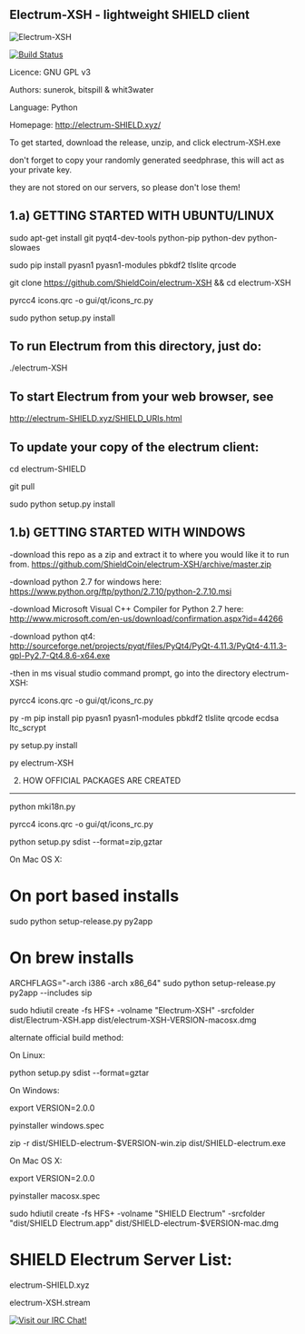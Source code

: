 Electrum-XSH - lightweight SHIELD client
------------------------------------------------
![Electrum-XSH](https://raw.githubusercontent.com/ShieldCoin/electrum-XSH/master/electrumlogo.png)

[![Build Status](https://travis-ci.org/ShieldCoin/electrum-XSH.svg?branch=master)](https://travis-ci.org/ShieldCoin/electrum-XSH)

Licence: GNU GPL v3

Authors: sunerok, bitspill & whit3water

Language: Python

Homepage: http://electrum-SHIELD.xyz/

To get started, download the release, unzip, and click electrum-XSH.exe

don't forget to copy your randomly generated seedphrase, this will act as your private key.

they are not stored on our servers, so please don't lose them!



1.a) GETTING STARTED WITH UBUNTU/LINUX
------------------
sudo apt-get install git pyqt4-dev-tools python-pip python-dev python-slowaes

sudo pip install pyasn1 pyasn1-modules pbkdf2 tlslite qrcode

git clone https://github.com/ShieldCoin/electrum-XSH && cd electrum-XSH

pyrcc4 icons.qrc -o gui/qt/icons_rc.py

sudo python setup.py install

To run Electrum from this directory, just do:
---------------------------------------------
  ./electrum-XSH

To start Electrum from your web browser, see
--------------------------------------------
http://electrum-SHIELD.xyz/SHIELD_URIs.html

To update your copy of the electrum client:
-------------------------------------------
cd electrum-SHIELD

git pull

sudo python setup.py install

1.b) GETTING STARTED WITH WINDOWS
------------------

-download this repo as a zip and extract it to where you would like it to run from. 
https://github.com/ShieldCoin/electrum-XSH/archive/master.zip

-download python 2.7 for windows here: https://www.python.org/ftp/python/2.7.10/python-2.7.10.msi

-download Microsoft Visual C++ Compiler for Python 2.7 here: http://www.microsoft.com/en-us/download/confirmation.aspx?id=44266

-download python qt4: http://sourceforge.net/projects/pyqt/files/PyQt4/PyQt-4.11.3/PyQt4-4.11.3-gpl-Py2.7-Qt4.8.6-x64.exe

-then in ms visual studio command prompt, go into the directory electrum-XSH:

pyrcc4 icons.qrc -o gui/qt/icons_rc.py

py -m pip install pip pyasn1 pyasn1-modules pbkdf2 tlslite qrcode ecdsa ltc_scrypt

py setup.py install

py electrum-XSH



2. HOW OFFICIAL PACKAGES ARE CREATED
------------------------------------

python mki18n.py

pyrcc4 icons.qrc -o gui/qt/icons_rc.py

python setup.py sdist --format=zip,gztar

On Mac OS X:

  # On port based installs
  
  sudo python setup-release.py py2app

  # On brew installs
  
  ARCHFLAGS="-arch i386 -arch x86_64" sudo python setup-release.py py2app --includes sip

  sudo hdiutil create -fs HFS+ -volname "Electrum-XSH" -srcfolder dist/Electrum-XSH.app dist/electrum-XSH-VERSION-macosx.dmg
  
  alternate official build method:
  
On Linux:

python setup.py sdist --format=gztar
  
On Windows:

export VERSION=2.0.0

pyinstaller windows.spec

zip -r dist/SHIELD-electrum-$VERSION-win.zip dist/SHIELD-electrum.exe

On Mac OS X:

export VERSION=2.0.0

pyinstaller macosx.spec

sudo hdiutil create -fs HFS+ -volname "SHIELD Electrum" -srcfolder "dist/SHIELD Electrum.app" dist/SHIELD-electrum-$VERSION-mac.dmg

SHIELD Electrum Server List:
===========================
electrum-SHIELD.xyz

electrum-XSH.stream

[![Visit our IRC Chat!](https://kiwiirc.com/buttons/irc.freenode.net/SHIELD.png)](https://kiwiirc.com/client/irc.freenode.net/?nick=XSH|?&theme=cli#SHIELD)
